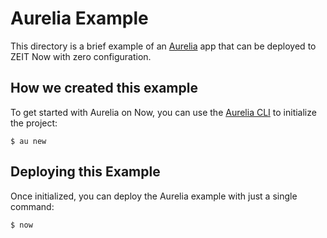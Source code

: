 # Aurelia Example

This directory is a brief example of an [Aurelia](https://aurelia.io/) app that can be deployed to ZEIT Now with zero configuration.

## How we created this example 

To get started with Aurelia on Now, you can use the [Aurelia CLI](https://aurelia.io/docs/cli/basics/) to initialize the project:

```shell
$ au new
```

## Deploying this Example

Once initialized, you can deploy the Aurelia example with just a single command:

```shell
$ now
```
